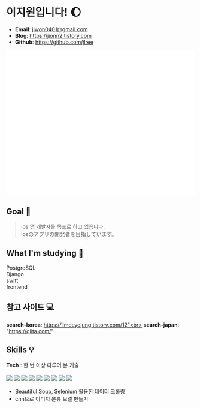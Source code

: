 # 이지원입니다! 🌔
- **Email**: jiwon0401@gmail.com
- **Blog**: https://jionn2.tistory.com
- **Github**: https://github.com/jlree

![Metrics](/github-metrics.svg)


## Goal 🏹
> ios 앱 개발자를 목표로 하고 있습니다.<br>
> iosのアプリの開発者を目指しています。


## What I'm studying 📑
PostgreSQL<br>
Django<br>
swift<br>
frontend


## 참고 사이트 💻
**search-korea**: https://limeeyojung.tistory.com/12"<br>
**search-japan**: "https://qiita.com/"


## Skills :bulb:
**Tech** :
한 번 이상 다루어 본 기술<br>      
<img src="https://img.shields.io/badge/Python-3766AB?style=flat-square&logo=Python&logoColor=white"/></a>
<img src="https://img.shields.io/badge/Numpy-013243?style=flat-square&logo=Numpy&logoColor=white"/></a>
<img src="https://img.shields.io/badge/Pandas-150458?style=flat-square&logo=Pandas&logoColor=white"/></a>
<img src="https://img.shields.io/badge/Selenium-43b02a?style=flat-square&logo=Selenium&logoColor=white"/></a>
<img src="https://img.shields.io/badge/PostgreSQL-4169E1?style=flat-square&logo=postgresql&logoColor=white"></a>
<img src="https://img.shields.io/badge/MySQL-4479A1?style=flat-square&logo=mysql&logoColor=white"></a>
<img src="https://img.shields.io/badge/Django-092E20?style=flat-square&logo=django&logoColor=white"></a>
<img src="https://img.shields.io/badge/Flask-000000?style=flat-square&logo=flask&logoColor=white"></a>
<img src="https://img.shields.io/badge/JavaScript-F7DF1E?style=flat-square&logo=javascript&logoColor=white"></a>

- Beautiful Soup, Selenium 활용한 데이터 크롤링
- cnn으로 이미지 분류 모델 만들기
